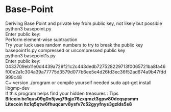 # Base-Point
Deriving Base Point and private key from public key, not likely but possible <br>
python3 basepoint.py<br>
Enter public key:<br>
Perform element-wise subtraction<br>
Try your luck uses random numbers to try to break the public key<br>
basepoint1s.py compressed or uncompressed public key<br>
python3 basepoint1s.py <br>
Enter public key: 0433709eb11e0d4439a729f21c2c443dedb727528229713f0065721ba8fa46f00e2a1c304a39a77775d3579d077b6ee5e4d26fd3ec36f52ad674a9b47fdd999c48<br>
C+ version ./program   or compile yourself needed sudo apt-get install libgmp-dev <br>
If this program helps find your hidden treasures : Tips<br>
<b>Bitcoin bc1qus09g0n5jwg79gje76zxqmzt3gpw80dcqspsmm   <br>
  Litecoin ltc1q5qtw6fhuqcarv8ysfv7c52gyyfnys3gzlds5s8  </b>
